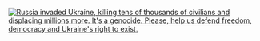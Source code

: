 [![
    Russia invaded Ukraine,
    killing tens of thousands of civilians
    and displacing millions more.
    It's a genocide.
    Please,
    help us defend freedom, democracy
    and Ukraine's right to exist.
](https://raw.githubusercontent.com/vshymanskyy/StandWithUkraine/main/banner-personal-page.svg)](https://vshymanskyy.github.io/StandWithUkraine)

